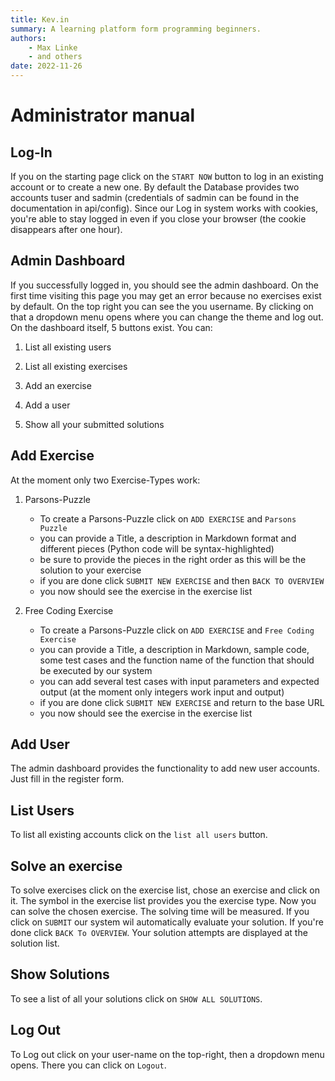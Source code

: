 ```yaml
---
title: Kev.in
summary: A learning platform form programming beginners.
authors:
    - Max Linke
    - and others
date: 2022-11-26
---
```


# Administrator manual

## Log-In
If you on the starting page click on the `START NOW` button to log in an
existing account or to create a new one. By default the Database provides two
accounts tuser and sadmin (credentials of sadmin can be found in the
documentation in api/config). Since our Log in system works with cookies, you're
able to stay logged in even if you close your browser (the cookie disappears
after one hour).

## Admin Dashboard
If you successfully logged in, you should see the admin dashboard. On the first
time visiting this page you may get an error because no exercises exist by
default. On the top right you can see the you username. By clicking on that a
dropdown menu opens where you can change the theme and log out. On the
dashboard itself, 5 buttons exist. You can:

1. List all existing users

2. List all existing exercises

3. Add an exercise

4. Add a user

5. Show all your submitted solutions

## Add Exercise
At the moment only two Exercise-Types work:

1. Parsons-Puzzle
    
    - To create a Parsons-Puzzle click on `ADD EXERCISE` and `Parsons Puzzle`
    - you can provide a Title, a description in Markdown format and different
    pieces (Python code will be syntax-highlighted)
    - be sure to provide the pieces in the right order as this will be the
    solution to your exercise
    - if you are done click `SUBMIT NEW EXERCISE` and then `BACK TO OVERVIEW`
    - you now should see the exercise in the exercise list

2. Free Coding Exercise

    - To create a Parsons-Puzzle click on `ADD EXERCISE` and `Free Coding Exercise`
    - you can provide a Title, a description in Markdown, sample code, some
    test cases and the function name of the function that should be executed by
    our system
    - you can add several test cases with input parameters and expected output
    (at the moment only integers work input and output)
    - if you are done click `SUBMIT NEW EXERCISE` and return to the base URL
    - you now should see the exercise in the exercise list

## Add User
The admin dashboard provides the functionality to add new user accounts. Just
fill in the register form.

## List Users
To list all existing accounts click on the `list all users` button.

## Solve an exercise
To solve exercises click on the exercise list, chose an exercise and click on
it. The symbol in the exercise list provides you the exercise type. Now you can
solve the chosen exercise. The solving time will be measured. If you click on
`SUBMIT` our system wil automatically evaluate your solution. If you're done
click `BACK To OVERVIEW`. Your solution attempts are displayed at the solution
list.

## Show Solutions
To see a list of all your solutions click on `SHOW ALL SOLUTIONS`.

## Log Out
To Log out click on your user-name on the top-right, then a dropdown menu opens.
There you can click on `Logout`.